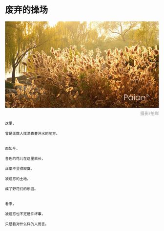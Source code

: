 # 废弃的操场

![荒草地](images/luhua.jpg)
<div style="margin-top:-10px;color:#999;text-align:right;">摄影/拍岸</div>

```
这里，

曾是无数人挥洒青春汗水的地方。


而如今，

各色的花儿在这里疯长，

丝毫不显得寂寞。

被遗忘的土地，

成了野花们的乐园。


看来，

被遗忘也不定是件坏事，

只是看对什么样的人而言。

```
		